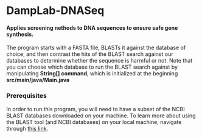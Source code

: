 # DampLab-DNASeq
#### Applies screening nethods to DNA sequences to ensure safe gene synthesis.
The program starts with a FASTA file, BLASTs it against the database of choice, and then contrast the hits of the BLAST search 
against our databases to determine whether the sequence is harmful or not. 
Note that you can choose which database to run the BLAST search 
against by manipulating **String[] command**, which is initialized at the beginning **src/main/java/Main.java**

### Prerequisites
In order to run this program, you will need to have a subset of the NCBI BLAST databases downloaded on your machine. 
To learn more about using the BLAST tool (and NCBI databases) on your local machine, 
navigate through [this link](https://blast.ncbi.nlm.nih.gov/Blast.cgi?PAGE_TYPE=BlastDocs&DOC_TYPE=Download).

